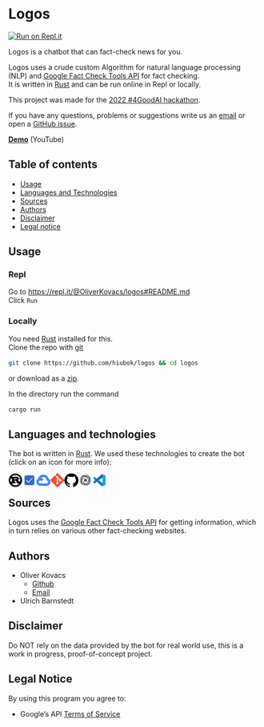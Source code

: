# Logos

[![Run on Repl.it](https://repl.it/badge/github/hiubok/logos)](https://repl.it/@OliverKovacs/logos#README.md)

Logos is a chatbot that can fact-check news for you.

Logos uses a crude custom Algorithm for natural language processing (NLP) and [Google Fact Check Tools API](https://developers.google.com/fact-check/tools/api) for fact checking.  
It is written in [Rust](https://www.rust-lang.org/) and can be run online in Repl or locally.

This project was made for the [2022 #4GoodAI hackathon](https://www.ada.wien/hackathon-4-good-ai/hackathon-4goodai-2022/).

If you have any questions, problems or suggestions write us an [email](#authors) or open a [GitHub issue](https://github.com/hiubok/logos/issues).

**[Demo](https://www.youtube.com/watch?v=oo2_16VFMwo)** (YouTube)

## Table of contents

- [Usage](#usage)
- [Languages and Technologies](#languages-and-technologies)
- [Sources](#sources)
- [Authors](#authors)
- [Disclaimer](#disclaimer)
- [Legal notice](#legal-notice)

## Usage

### Repl
Go to https://repl.it/@OliverKovacs/logos#README.md  
Click `Run`

### Locally
You need [Rust](https://www.rust-lang.org/) installed for this.  
Clone the repo with [git](https://git-scm.com/)
```bash
git clone https://github.com/hiubok/logos && cd logos
```
or download as a [zip](https://github.com/hiubok/logos/archive/main.zip).

In the directory run the command
```bash
cargo run
```

## Languages and technologies
The bot is written in [Rust](https://www.rust-lang.org/).
We used these technologies to create the bot (click on an icon for more info):

[<img align="left" alt="Rust" width="28px" src="./assets/rust.svg" />](https://www.rust-lang.org/)
[<img align="left" alt="Google Fact Check" width="28px" src="./assets/factcheck.png" />](https://developers.google.com/fact-check/tools/api)
[<img align="left" alt="Google Cloud" width="28px" src="./assets/googlecloud.svg" />](https://cloud.google.com/)
[<img align="left" alt="git" width="28px" src="./assets/git.svg" />](https://git-scm.com/)
[<img align="left" alt="GitHub" width="28px" src="./assets/github.svg" />](https://github.com/)
[<img align="left" alt="Repl" width="28px" src="./assets/repl.png" />](https://repl.it/)
[<img align="left" alt="Visual Studio Code" width="28px" src="./assets/vscode.svg" />](https://code.visualstudio.com/)

&nbsp;

## Sources
Logos uses the [Google Fact Check Tools API](https://developers.google.com/fact-check/tools/api) for getting information, which in turn relies on various other fact-checking websites.

## Authors
- Oliver Kovacs
    - [Github](https://github.com/OliverKovacs)
    - [Email](mailto:oliver.kovacs.dev@gmail.com)
- Ulrich Barnstedt

## Disclaimer
Do NOT rely on the data provided by the bot for real world use, this is a work in progress, proof-of-concept project.

## Legal Notice

By using this program you agree to:
- Google’s API [Terms of Service](https://developers.google.com/terms/)
